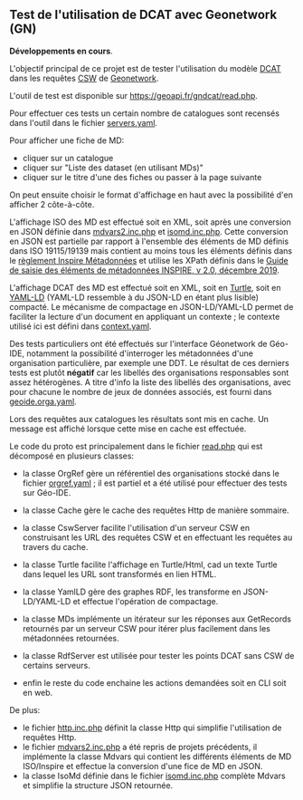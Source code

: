 ## Test de l'utilisation de DCAT avec Geonetwork (GN)

**Développements en cours**.

L'objectif principal de ce projet est de tester l'utilisation du modèle [DCAT](https://www.w3.org/TR/vocab-dcat-3/)
dans les requêtes [CSW](https://www.ogc.org/standard/cat/) de [Geonetwork](https://geonetwork-opensource.org/).

L'outil de test est disponible sur https://geoapi.fr/gndcat/read.php.

Pour effectuer ces tests un certain nombre de catalogues sont recensés dans l'outil
dans le fichier [servers.yaml](servers.yaml).

Pour afficher une fiche de MD:

  - cliquer sur un catalogue
  - cliquer sur "Liste des dataset (en utilisant MDs)"
  - cliquer sur le titre d'une des fiches ou passer à la page suivante
  
On peut ensuite choisir le format d'affichage en haut avec la possibilité d'en afficher 2 côte-à-côte.

L'affichage ISO des MD est effectué soit en XML, soit après une conversion en JSON définie
dans [mdvars2.inc.php](mdvars2.inc.php) et [isomd.inc.php](isomd.inc.php).
Cette conversion en JSON est partielle par rapport à l'ensemble des éléments de MD définis dans ISO 19115/19139
mais contient au moins tous les éléments définis dans
le [règlement Inspire Métadonnées](https://eur-lex.europa.eu/legal-content/FR/TXT/ELI/?eliuri=eli:reg:2008:1205:oj)
et utilise les XPath définis dans
le [Guide de saisie des éléments de métadonnées INSPIRE, v 2.0, décembre 2019](https://cnig.gouv.fr/IMG/pdf/guide-de-saisie-des-elements-de-metadonnees-inspire-v2.0-1.pdf).

L'affichage DCAT des MD est effectué soit en XML, soit en [Turtle](https://www.w3.org/TR/turtle/),
soit en [YAML-LD](https://json-ld.github.io/yaml-ld/spec/)
(YAML-LD ressemble à du JSON-LD en étant plus lisible) compacté.
Le mécanisme de compactage en JSON-LD/YAML-LD permet de faciliter la lecture d'un document en appliquant un contexte ;
le contexte utilisé ici est défini dans [context.yaml](context.yaml).  

Des tests particuliers ont été effectués sur l'interface Géonetwork de Géo-IDE,
notamment la possibilité d'interroger les métadonnées d'une organisation particulière, par exemple une DDT.
Le résultat de ces derniers tests est plutôt **négatif**
car les libellés des organisations responsables sont assez hétérogènes.
A titre d'info la liste des libellés des organisations, avec pour chacune le nombre de jeux de données associés,
est fourni dans [geoide.orga.yaml](geoide.orga.yaml).

Lors des requêtes aux catalogues les résultats sont mis en cache.
Un message est affiché lorsque cette mise en cache est effectuée.

Le code du proto est principalement dans le fichier [read.php](read.php) qui est décomposé en plusieurs classes:

  - la classe OrgRef gère un référentiel des organisations stocké dans le fichier [orgref.yaml](orgref.yaml) ;
    il est partiel et a été utilisé pour effectuer des tests sur Géo-IDE.
    
  - la classe Cache gère le cache des requêtes Http de manière sommaire.
  
  - la classe CswServer facilite l'utilisation d'un serveur CSW en construisant les URL des requêtes CSW
    et en effectuant les requêtes au travers du cache.
    
  - la classe Turtle facilite l'affichage en Turtle/Html, cad un texte Turtle dans lequel les URL sont transformés
    en lien HTML.
    
  - la classe YamlLD gère des graphes RDF, les transforme en JSON-LD/YAML-LD et effectue l'opération de compactage.
  
  - la classe MDs implémente un itérateur sur les réponses aux GetRecords retournés par un serveur CSW
    pour itérer plus facilement dans les métadonnées retournées.
    
  - la classe RdfServer est utilisée pour tester les points DCAT sans CSW de certains serveurs.

  - enfin le reste du code enchaine les actions demandées soit en CLI soit en web.

De plus:

  - le fichier [http.inc.php](http.inc.php) définit la classe Http qui simplifie l'utilisation de requêtes Http.
  - le fichier [mdvars2.inc.php](mdvars2.inc.php) a été repris de projets précédents,
    il implémente la classe Mdvars qui contient les différents éléments de MD ISO/Inspire et effectue la conversion d'une fice de MD en JSON.
  - la classe IsoMd définie dans le fichier [isomd.inc.php](isomd.inc.php) complète Mdvars
    et simplifie la structure JSON retournée.